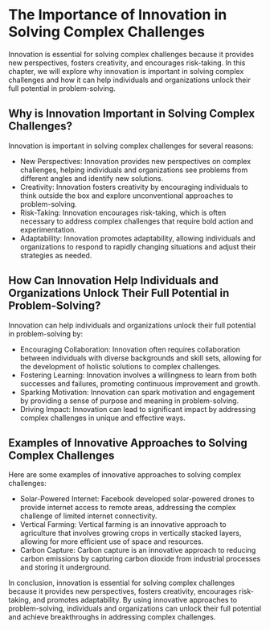 The Importance of Innovation in Solving Complex Challenges
========================================================================

Innovation is essential for solving complex challenges because it provides new perspectives, fosters creativity, and encourages risk-taking. In this chapter, we will explore why innovation is important in solving complex challenges and how it can help individuals and organizations unlock their full potential in problem-solving.

Why is Innovation Important in Solving Complex Challenges?
----------------------------------------------------------

Innovation is important in solving complex challenges for several reasons:

* New Perspectives: Innovation provides new perspectives on complex challenges, helping individuals and organizations see problems from different angles and identify new solutions.
* Creativity: Innovation fosters creativity by encouraging individuals to think outside the box and explore unconventional approaches to problem-solving.
* Risk-Taking: Innovation encourages risk-taking, which is often necessary to address complex challenges that require bold action and experimentation.
* Adaptability: Innovation promotes adaptability, allowing individuals and organizations to respond to rapidly changing situations and adjust their strategies as needed.

How Can Innovation Help Individuals and Organizations Unlock Their Full Potential in Problem-Solving?
-----------------------------------------------------------------------------------------------------

Innovation can help individuals and organizations unlock their full potential in problem-solving by:

* Encouraging Collaboration: Innovation often requires collaboration between individuals with diverse backgrounds and skill sets, allowing for the development of holistic solutions to complex challenges.
* Fostering Learning: Innovation involves a willingness to learn from both successes and failures, promoting continuous improvement and growth.
* Sparking Motivation: Innovation can spark motivation and engagement by providing a sense of purpose and meaning in problem-solving.
* Driving Impact: Innovation can lead to significant impact by addressing complex challenges in unique and effective ways.

Examples of Innovative Approaches to Solving Complex Challenges
---------------------------------------------------------------

Here are some examples of innovative approaches to solving complex challenges:

* Solar-Powered Internet: Facebook developed solar-powered drones to provide internet access to remote areas, addressing the complex challenge of limited internet connectivity.
* Vertical Farming: Vertical farming is an innovative approach to agriculture that involves growing crops in vertically stacked layers, allowing for more efficient use of space and resources.
* Carbon Capture: Carbon capture is an innovative approach to reducing carbon emissions by capturing carbon dioxide from industrial processes and storing it underground.

In conclusion, innovation is essential for solving complex challenges because it provides new perspectives, fosters creativity, encourages risk-taking, and promotes adaptability. By using innovative approaches to problem-solving, individuals and organizations can unlock their full potential and achieve breakthroughs in addressing complex challenges.
